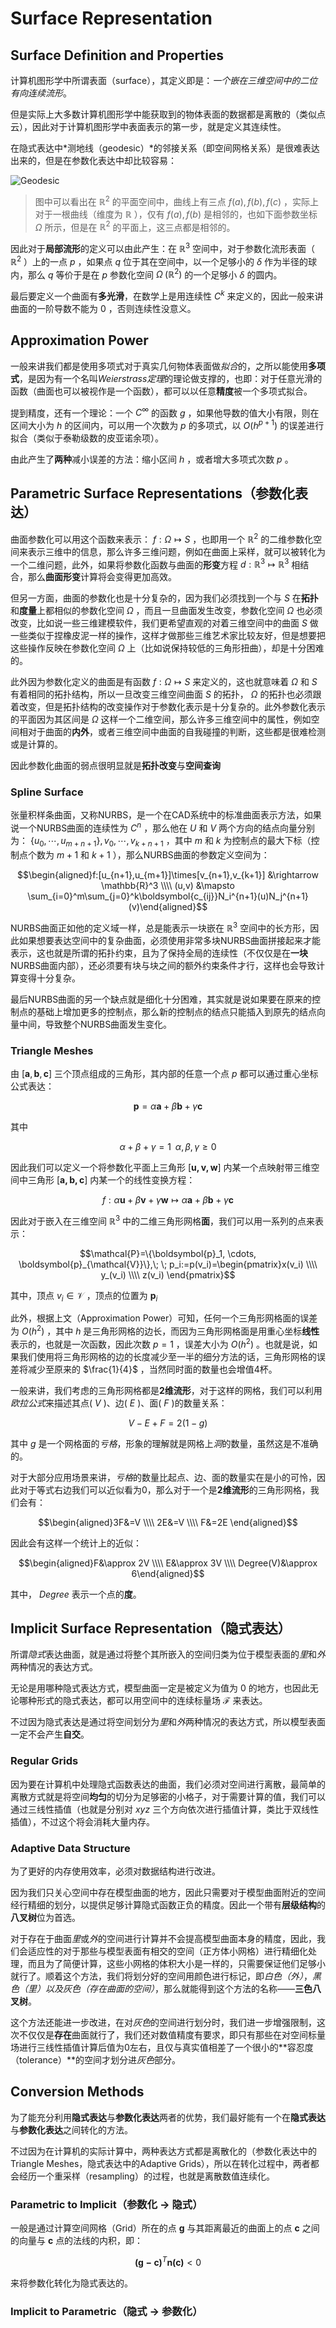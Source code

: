 # Surface Representation
## Surface Definition and Properties
计算机图形学中所谓表面（surface），其定义即是：*一个嵌在三维空间中的二位有向连续流形*。

但是实际上大多数计算机图形学中能获取到的物体表面的数据都是离散的（类似点云），因此对于计算机图形学中表面表示的第一步，就是定义其连续性。

在隐式表达中*测地线（geodesic）*的邻接关系（即空间网格关系）是很难表达出来的，但是在参数化表达中却比较容易：

![Geodesic](./images/Chapter1/Geodesic.png)

> 图中可以看出在 $\mathbb{R}^2$ 的平面空间中，曲线上有三点 $f(a),f(b),f(c)$ ，实际上对于一根曲线（维度为 $\mathbb{R}$ ），仅有 $f(a),f(b)$ 是相邻的，也如下面参数坐标 $\Omega$ 所示，但是在 $\mathbb{R}^2$ 的平面上，这三点都是相邻的。

因此对于**局部流形**的定义可以由此产生：在 $\mathbb{R}^3$ 空间中，对于参数化流形表面（ $\mathbb{R}^2$ ）上的一点 $p$ ，如果点 $q$ 位于其在空间中，以一个足够小的 $\delta$ 作为半径的球内，那么 $q$ 等价于是在 $p$ 参数化空间 $\Omega\;(\mathbb{R}^2)$ 的一个足够小 $\delta$ 的圆内。

最后要定义一个曲面有**多光滑**，在数学上是用连续性 $C^k$ 来定义的，因此一般来讲曲面的一阶导数不能为 $0$ ，否则连续性没意义。

## Approximation Power
一般来讲我们都是使用多项式对于真实几何物体表面做*拟合*的，之所以能使用**多项式**，是因为有一个名叫*Weierstrass定理*的理论做支撑的，也即：对于任意光滑的函数（曲面也可以被视作是一个函数），都可以以任意**精度**被一个多项式拟合。

提到精度，还有一个理论：一个 $C^{\infty}$ 的函数 $g$ ，如果他导数的值大小有限，则在区间大小为 $h$ 的区间内，可以用一个次数为 $p$ 的多项式，以 $O(h^{p+1})$ 的误差进行拟合（类似于泰勒级数的皮亚诺余项）。 

由此产生了**两种**减小误差的方法：缩小区间 $h$ ，或者增大多项式次数 $p$ 。

## Parametric Surface Representations（参数化表达）
曲面参数化可以用这个函数来表示： $f:\Omega\mapsto S$ ，也即用一个 $\mathbb{R}^2$ 的二维参数化空间来表示三维中的信息，那么许多三维问题，例如在曲面上采样，就可以被转化为一个二维问题，此外，如果将参数化函数与曲面的**形变**方程 $d:\mathbb{R}^3\mapsto\mathbb{R}^3$ 相结合，那么**曲面形变**计算将会变得更加高效。

但另一方面，曲面的参数化也是十分复杂的，因为我们必须找到一个与 $S$ 在**拓扑**和**度量**上都相似的参数化空间 $\Omega$ ，而且一旦曲面发生改变，参数化空间 $\Omega$ 也必须改变，比如说一些三维建模软件，我们更希望直观的对着三维空间中的曲面 $S$ 做一些类似于捏橡皮泥一样的操作，这样才做那些三维艺术家比较友好，但是想要把这些操作反映在参数化空间 $\Omega$ 上（比如说保持较低的三角形扭曲），却是十分困难的。

此外因为参数化定义的曲面是有函数 $f:\Omega\mapsto S$ 来定义的，这也就意味着 $\Omega$ 和 $S$ 有着相同的拓扑结构，所以一旦改变三维空间曲面 $S$ 的拓扑， $\Omega$ 的拓扑也必须跟着改变，但是拓扑结构的改变操作对于参数化表示是十分复杂的。此外参数化表示的平面因为其区间是 $\Omega$ 这样一个二维空间，那么许多三维空间中的属性，例如空间相对于曲面的**内外**，或者三维空间中曲面的自我碰撞的判断，这些都是很难检测或是计算的。

因此参数化曲面的弱点很明显就是**拓扑改变**与**空间查询**

### Spline Surface
张量积样条曲面，又称NURBS，是一个在CAD系统中的标准曲面表示方法，如果说一个NURBS曲面的连续性为 $C^n$ ，那么他在 $U$ 和 $V$ 两个方向的结点向量分别为： $\{u_0,\cdots,u_{m+n+1}\},{v_0,\cdots,v_{k+n+1}}$ ，其中 $m$ 和 $k$ 为控制点的最大下标（控制点个数为 $m+1$ 和 $k+1$ ），那么NURBS曲面的参数定义空间为：

$$\begin{aligned}f:[u_{n+1},u_{m+1}]\times[v_{n+1},v_{k+1}] &\rightarrow \mathbb{R}^3 \\\\ (u,v) &\mapsto \sum_{i=0}^m\sum_{j=0}^k\boldsymbol{c_{ij}}N_i^{n+1}(u)N_j^{n+1}(v)\end{aligned}$$

NURBS曲面正如他的定义域一样，总是能表示一块嵌在 $\mathbb{R}^3$ 空间中的长方形，因此如果想要表达空间中的复杂曲面，必须使用非常多块NURBS曲面拼接起来才能表示，这也就是所谓的拓扑约束，且为了保持全局的连续性（不仅仅是在**一块**NURBS曲面内部），还必须要有块与块之间的额外约束条件才行，这样也会导致计算变得十分复杂。

最后NURBS曲面的另一个缺点就是细化十分困难，其实就是说如果要在原来的控制点的基础上增加更多的控制点，那么新的控制点的结点只能插入到原先的结点向量中间，导致整个NURBS曲面发生变化。

### Triangle Meshes
由 $[\boldsymbol{a},\boldsymbol{b}, \boldsymbol{c}]$ 三个顶点组成的三角形，其内部的任意一个点 $p$ 都可以通过重心坐标公式表达：

$$\boldsymbol{p}=\alpha\boldsymbol{a}+\beta\boldsymbol{b}+\gamma\boldsymbol{c}$$

其中

$$\alpha+\beta+\gamma=1\; \; \alpha,\beta,\gamma \ge 0$$

因此我们可以定义一个将参数化平面上三角形 $[\boldsymbol{u,v,w}]$ 内某一个点映射带三维空间中三角形 $[\boldsymbol{a,b,c}]$ 内某一个的线性变换方程：

$$f:\alpha \boldsymbol{u}+ \beta \boldsymbol{v} + \gamma \boldsymbol{w} \mapsto \alpha \boldsymbol{a} + \beta \boldsymbol{b}+\gamma \boldsymbol{c}$$ 

因此对于嵌入在三维空间 $\mathbb{R}^3$ 中的二维三角形网格**面**，我们可以用一系列的点来表示：

$$\mathcal{P}=\{\boldsymbol{p}_1, \cdots, \boldsymbol{p}_{\mathcal{V}}\},\; \; p_i:=p(v_i)=\begin{pmatrix}x(v_i) \\\\ y_(v_i) \\\\ z(v_i) \end{pmatrix}$$

其中，顶点 $v_i\in \mathcal{V}$ ，顶点的位置为 $\boldsymbol{p}_i$

此外，根据上文（Approximation Power）可知，任何一个三角形网格面的误差为 $O(h^2)$ ，其中 $h$ 是三角形网格的边长，而因为三角形网格面是用重心坐标**线性**表示的，也就是一次函数，因此次数 $p=1$ ，误差大小为 $O(h^2)$ 。也就是说，如果我们使用将三角形网格的边的长度减少至一半的细分方法的话，三角形网格的误差将减少至原来的 $\frac{1}{4}$ ，当然同时面的数量也会增值4杯。

一般来讲，我们考虑的三角形网格都是**2维流形**，对于这样的网格，我们可以利用*欧拉公式*来描述其点( $V$ )、边( $E$ )、面( $F$ )的数量关系：

$$V-E+F=2(1-g)$$

其中 $g$ 是一个网格面的*亏格*，形象的理解就是网格上*洞*的数量，虽然这是不准确的。

对于大部分应用场景来讲，*亏格*的数量比起点、边、面的数量实在是小的可怜，因此对于等式右边我们可以近似看为0，那么对于一个是**2维流形**的三角形网格，我们会有：

$$\begin{aligned}3F&=V \\\\ 2E&=V \\\\ F&=2E \end{aligned}$$

因此会有这样一个统计上的近似：

$$\begin{aligned}F&\approx 2V \\\\ E&\approx 3V \\\\  Degree(V)&\approx 6\end{aligned}$$

其中， $Degree$ 表示一个点的**度**。

## Implicit Surface Representation（隐式表达）
所谓*隐式*表达曲面，就是通过将整个其所嵌入的空间归类为位于模型表面的*里*和*外*两种情况的表达方式。

无论是用哪种隐式表达方式，模型曲面一定是被定义为值为 $0$ 的地方，也因此无论哪种形式的隐式表达，都可以用空间中的连续标量场 $\mathcal{F}$ 来表达。

不过因为隐式表达是通过将空间划分为*里*和*外*两种情况的表达方式，所以模型表面一定不会产生**自交**。

### Regular Grids
因为要在计算机中处理隐式函数表达的曲面，我们必须对空间进行离散，最简单的离散方式就是将空间**均匀**的切分为足够密的小格子，对于需要计算的值，我们可以通过三线性插值（也就是分别对 $xyz$ 三个方向依次进行插值计算，类比于双线性插值），不过这个将会消耗大量内存。

### Adaptive Data Structure
为了更好的内存使用效率，必须对数据结构进行改进。

因为我们只关心空间中存在模型曲面的地方，因此只需要对于模型曲面附近的空间经行精细的划分，以提供足够计算隐式函数正负的精度。因此一个带有**层级结构**的**八叉树**位为首选。

对于存在于曲面*里*或*外*的空间进行计算并不会提高模型曲面本身的精度，因此，我们会适应性的对于那些与模型表面有相交的空间（正方体小网格）进行精细化处理，而且为了简便计算，这些小网格的体积大小是一样的，只需要保证他们足够小就行了。顺着这个方法，我们将划分好的空间用颜色进行标记，即*白色（外）*，*黑色（里）*以及*灰色（存在曲面的空间）*，那么就能得到这个方法的名称——**三色八叉树**。

这个方法还能进一步改进，在对*灰色*的空间进行划分时，我们进一步增强限制，这次不仅仅是**存在**曲面就行了，我们还对数值精度有要求，即只有那些在对空间标量场进行三线性插值计算后值为0左右，且仅与真实值相差了一个很小的**容忍度（tolerance）**的空间才划分进*灰色*部分。

## Conversion Methods
为了能充分利用**隐式表达**与**参数化表达**两者的优势，我们最好能有一个在**隐式表达**与**参数化表达**之间转化的方法。

不过因为在计算机的实际计算中，两种表达方式都是离散化的（参数化表达中的Triangle Meshes，隐式表达中的Adaptive Grids），所以在转化过程中，两者都会经历一个重采样（resampling）的过程，也就是离散数值连续化。

### Parametric to Implicit（参数化 $\rightarrow$ 隐式）
一般是通过计算空间网格（Grid）所在的点 $\boldsymbol{g}$ 与其距离最近的曲面上的点 $\boldsymbol{c}$ 之间的向量与 $\boldsymbol{c}$ 点的法线的内积，即：

$$\boldsymbol{(g-c)}^T\boldsymbol{n(c)}<0$$

来将参数化转化为隐式表达的。

### Implicit to Parametric（隐式 $\rightarrow$ 参数化）
